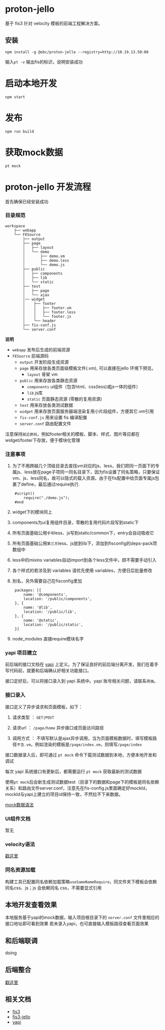 # proton-jello

基于 fis3 针对 velocity 模板的前端工程解决方案。


## 安装

```
npm install -g @obc/proton-jello --registry=http://10.19.13.50:80
```

输入`pt -v` 输出fis的标识，说明安装成功


# 启动本地开发

```
npm start
```
# 发布

```
npm run build
```

# 获取mock数据
```
pt mock
```

# proton-jello 开发流程

首先确保已经安装成功

### 目录规范
    workspace
    	├── webapp
    	└── FESource
            ├── output
            ├── page
            │   ├── layout
            │   └── demo
            │       ├── demo.vm
            │       ├── demo.less
            │       └── demo.js
            ├── public
            │   ├── components
            │   ├── lib
            │   └── static
            ├── test
            │   ├── page
            │   └── ajax
            │── widget
            │    ├── footer
            │    │   ├── footer.vm
            │    │   ├── footer.less
            │    │   └── footer.js
            │    └── header
            ├── fis-conf.js
            └── server.conf

**说明**

- `webapp` 发布后生成的前端资源
- `FESource` 前端源码
	- `output` 开发阶段生成资源
	- `page` 用来存放各类页面级模板文件(.vm), 可以直接在jello 环境下预览。
    	- `layout` 骨架 vm
	- `public` 用来存放各类静态资源
    	- `components` ui组件（包含html、css(less)或js一体的组件）
    	- `lib` js库
    	- `static` 页面静态资源 (零散的复用资源)
	- `test` 用来存放各类测试数据
	- `widget` 用来存放页面服务器端渲染复用小片段组件，方便其它.vm引用
	- `fis-conf.js` 用来设置 fis 编译配置
	- `server.conf` 路由配置文件

注意保持`就近原则`，例如footer相关的模板、脚本、样式、图片等应都在widget/footer下存放，便于模块化管理



### 注意事项
1. 为了不用跨越几个顶级目录去查找vm对应的js、less，我们把同一页面下的专属js、less放在page子项同一同名目录下，因为fis设置了同名策略，只要保证vm、js、less同名，故可以隐式的载入资源。由于在fis配置中给页面专属js包裹了define，最后通过require执行.

		#script()
			require("./demo.js");
		#end
		
2. widget下的模块同上
3. components为ui复用组件目录，零散的复用代码片段写到static下
4. 所有页面基础公用`手写`less、js写到static/common下，entry会自动吸收它
5. 所有页面基础公用`第三方`less、js放到lib下，添加到fisconfig的deps-pack项数组中
6. less中的mixins variables自动import到各个less文件中，顾不需要手动引入
7. 各个样式的若涉及到 variables 请优先使用 variables，方便日后批量修改
8. 别名，另外需要自己在fisconfig里加

        packages: [{
            name: '@components',
            location: '/public/components',
        }, {
            name: '@lib',
            location: '/public/lib',
        }, {
            name: '@static',
            location: '/public/static',
        }]
9. node_modules 直接require模块名字

### yapi 项目建立

前后端的接口文档在 [yapi](http://yapi.obcwork.com) 上定义。为了保证良好的前后端分离开发，我们在着手写代码前，就要和后端确认好相关功能接口。

接口定好后，可以将接口录入到 yapi 系统中。yapi 账号相关问题，请联系`周强`。

### 接口录入

接口定义了异步请求和页面模板，如下：

1. 请求类型 ： `GET|POST`

2. 请求url ： `/page/home` 异步接口或页面访问路径

3. 调用方式 ： 不填写默认是ajax异步调用，当为页面模板数据时，填写模板路径`不含.vm`，例如渲染的模板是`/page/index.vm`，则填写`/page/index`


接口数据录入后，即可通过 `pt mock` 命令下载测试数据到本地，方便本地开发和调试

每次 yapi 系统接口有更新后，都需要运行 `pt mock` 获取最新的测试数据

使用`pt mock`后会新生成测试数据test（目录下的数据和page下的模板是同名依赖关系）和路由文件server.conf，注意先在fis-config.js里面确定好mockId，mockId与yapi上建立的项目id保持一致，不然拉不下来数据。

[mock数据语法](http://yapi.qunar.com/mock.html)

### UI组件文档

暂无

### velocity语法

[戳这里](velocity.md)

### 同名资源加载

构建工具已配置同名依赖加载策略`useSameNameRequire`，同文件夹下模板会依赖同名css、js；js 会依赖同名 css，不需要显式引用

## 本地开发查看效果

本地服务基于yapi的mock数据，输入项目根目录下的 `server.conf` 文件里相应的接口地址即可看到效果
若未录入yapi，也可直接输入模板路径查看页面效果

## 和后端联调

doing

## 后端整合

[戳这里](BE.md)

## 相关文档

* [fis3](http://fis.baidu.com/)
* [fis3-jello](https://github.com/fex-team/fis3-jello)
* [yapi](http://yapi.qunar.com/)

